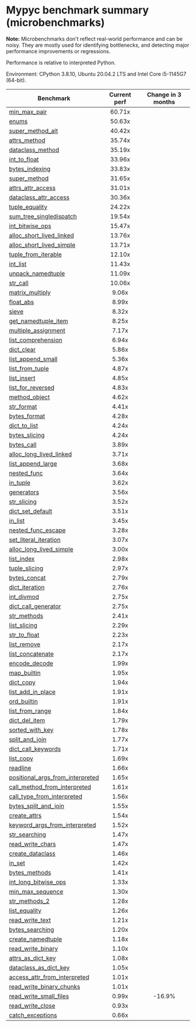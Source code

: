# Mypyc benchmark summary (microbenchmarks)

**Note:** Microbenchmarks don't reflect real-world performance and can be noisy.
           They are mostly used for identifying bottlenecks, and detecting major performance
           improvements or regressions.

Performance is relative to interpreted Python.

Environment: CPython 3.8.10, Ubuntu 20.04.2 LTS and Intel Core i5-1145G7 (64-bit).

| Benchmark | Current perf | Change in 3 months |
| --- | :---: | :---: |
| [min_max_pair](benchmarks/min_max_pair.md) | 60.71x |  |
| [enums](benchmarks/enums.md) | 50.63x |  |
| [super_method_alt](benchmarks/super_method_alt.md) | 40.42x |  |
| [attrs_method](benchmarks/attrs_method.md) | 35.74x |  |
| [dataclass_method](benchmarks/dataclass_method.md) | 35.19x |  |
| [int_to_float](benchmarks/int_to_float.md) | 33.96x |  |
| [bytes_indexing](benchmarks/bytes_indexing.md) | 33.83x |  |
| [super_method](benchmarks/super_method.md) | 31.65x |  |
| [attrs_attr_access](benchmarks/attrs_attr_access.md) | 31.01x |  |
| [dataclass_attr_access](benchmarks/dataclass_attr_access.md) | 30.36x |  |
| [tuple_equality](benchmarks/tuple_equality.md) | 24.22x |  |
| [sum_tree_singledispatch](benchmarks/sum_tree_singledispatch.md) | 19.54x |  |
| [int_bitwise_ops](benchmarks/int_bitwise_ops.md) | 15.47x |  |
| [alloc_short_lived_linked](benchmarks/alloc_short_lived_linked.md) | 13.76x |  |
| [alloc_short_lived_simple](benchmarks/alloc_short_lived_simple.md) | 13.71x |  |
| [tuple_from_iterable](benchmarks/tuple_from_iterable.md) | 12.10x |  |
| [int_list](benchmarks/int_list.md) | 11.43x |  |
| [unpack_namedtuple](benchmarks/unpack_namedtuple.md) | 11.09x |  |
| [str_call](benchmarks/str_call.md) | 10.06x |  |
| [matrix_multiply](benchmarks/matrix_multiply.md) | 9.06x |  |
| [float_abs](benchmarks/float_abs.md) | 8.99x |  |
| [sieve](benchmarks/sieve.md) | 8.32x |  |
| [get_namedtuple_item](benchmarks/get_namedtuple_item.md) | 8.25x |  |
| [multiple_assignment](benchmarks/multiple_assignment.md) | 7.17x |  |
| [list_comprehension](benchmarks/list_comprehension.md) | 6.94x |  |
| [dict_clear](benchmarks/dict_clear.md) | 5.86x |  |
| [list_append_small](benchmarks/list_append_small.md) | 5.36x |  |
| [list_from_tuple](benchmarks/list_from_tuple.md) | 4.87x |  |
| [list_insert](benchmarks/list_insert.md) | 4.85x |  |
| [list_for_reversed](benchmarks/list_for_reversed.md) | 4.83x |  |
| [method_object](benchmarks/method_object.md) | 4.62x |  |
| [str_format](benchmarks/str_format.md) | 4.41x |  |
| [bytes_format](benchmarks/bytes_format.md) | 4.28x |  |
| [dict_to_list](benchmarks/dict_to_list.md) | 4.24x |  |
| [bytes_slicing](benchmarks/bytes_slicing.md) | 4.24x |  |
| [bytes_call](benchmarks/bytes_call.md) | 3.89x |  |
| [alloc_long_lived_linked](benchmarks/alloc_long_lived_linked.md) | 3.71x |  |
| [list_append_large](benchmarks/list_append_large.md) | 3.68x |  |
| [nested_func](benchmarks/nested_func.md) | 3.64x |  |
| [in_tuple](benchmarks/in_tuple.md) | 3.62x |  |
| [generators](benchmarks/generators.md) | 3.56x |  |
| [str_slicing](benchmarks/str_slicing.md) | 3.52x |  |
| [dict_set_default](benchmarks/dict_set_default.md) | 3.51x |  |
| [in_list](benchmarks/in_list.md) | 3.45x |  |
| [nested_func_escape](benchmarks/nested_func_escape.md) | 3.28x |  |
| [set_literal_iteration](benchmarks/set_literal_iteration.md) | 3.07x |  |
| [alloc_long_lived_simple](benchmarks/alloc_long_lived_simple.md) | 3.00x |  |
| [list_index](benchmarks/list_index.md) | 2.98x |  |
| [tuple_slicing](benchmarks/tuple_slicing.md) | 2.97x |  |
| [bytes_concat](benchmarks/bytes_concat.md) | 2.79x |  |
| [dict_iteration](benchmarks/dict_iteration.md) | 2.76x |  |
| [int_divmod](benchmarks/int_divmod.md) | 2.75x |  |
| [dict_call_generator](benchmarks/dict_call_generator.md) | 2.75x |  |
| [str_methods](benchmarks/str_methods.md) | 2.41x |  |
| [list_slicing](benchmarks/list_slicing.md) | 2.29x |  |
| [str_to_float](benchmarks/str_to_float.md) | 2.23x |  |
| [list_remove](benchmarks/list_remove.md) | 2.17x |  |
| [list_concatenate](benchmarks/list_concatenate.md) | 2.17x |  |
| [encode_decode](benchmarks/encode_decode.md) | 1.99x |  |
| [map_builtin](benchmarks/map_builtin.md) | 1.95x |  |
| [dict_copy](benchmarks/dict_copy.md) | 1.94x |  |
| [list_add_in_place](benchmarks/list_add_in_place.md) | 1.91x |  |
| [ord_builtin](benchmarks/ord_builtin.md) | 1.91x |  |
| [list_from_range](benchmarks/list_from_range.md) | 1.84x |  |
| [dict_del_item](benchmarks/dict_del_item.md) | 1.79x |  |
| [sorted_with_key](benchmarks/sorted_with_key.md) | 1.78x |  |
| [split_and_join](benchmarks/split_and_join.md) | 1.77x |  |
| [dict_call_keywords](benchmarks/dict_call_keywords.md) | 1.71x |  |
| [list_copy](benchmarks/list_copy.md) | 1.69x |  |
| [readline](benchmarks/readline.md) | 1.66x |  |
| [positional_args_from_interpreted](benchmarks/positional_args_from_interpreted.md) | 1.65x |  |
| [call_method_from_interpreted](benchmarks/call_method_from_interpreted.md) | 1.61x |  |
| [call_type_from_interpreted](benchmarks/call_type_from_interpreted.md) | 1.56x |  |
| [bytes_split_and_join](benchmarks/bytes_split_and_join.md) | 1.55x |  |
| [create_attrs](benchmarks/create_attrs.md) | 1.54x |  |
| [keyword_args_from_interpreted](benchmarks/keyword_args_from_interpreted.md) | 1.52x |  |
| [str_searching](benchmarks/str_searching.md) | 1.47x |  |
| [read_write_chars](benchmarks/read_write_chars.md) | 1.47x |  |
| [create_dataclass](benchmarks/create_dataclass.md) | 1.46x |  |
| [in_set](benchmarks/in_set.md) | 1.42x |  |
| [bytes_methods](benchmarks/bytes_methods.md) | 1.41x |  |
| [int_long_bitwise_ops](benchmarks/int_long_bitwise_ops.md) | 1.33x |  |
| [min_max_sequence](benchmarks/min_max_sequence.md) | 1.30x |  |
| [str_methods_2](benchmarks/str_methods_2.md) | 1.28x |  |
| [list_equality](benchmarks/list_equality.md) | 1.26x |  |
| [read_write_text](benchmarks/read_write_text.md) | 1.21x |  |
| [bytes_searching](benchmarks/bytes_searching.md) | 1.20x |  |
| [create_namedtuple](benchmarks/create_namedtuple.md) | 1.18x |  |
| [read_write_binary](benchmarks/read_write_binary.md) | 1.10x |  |
| [attrs_as_dict_key](benchmarks/attrs_as_dict_key.md) | 1.08x |  |
| [dataclass_as_dict_key](benchmarks/dataclass_as_dict_key.md) | 1.05x |  |
| [access_attr_from_interpreted](benchmarks/access_attr_from_interpreted.md) | 1.01x |  |
| [read_write_binary_chunks](benchmarks/read_write_binary_chunks.md) | 1.01x |  |
| [read_write_small_files](benchmarks/read_write_small_files.md) | 0.99x | -16.9% |
| [read_write_close](benchmarks/read_write_close.md) | 0.93x |  |
| [catch_exceptions](benchmarks/catch_exceptions.md) | 0.66x |  |
